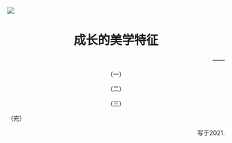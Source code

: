 ![](F:\02-WebDev\github\essay\essays\images\chapter-04.png)

<h1 align="center">成长的美学特征</h1>

<p align="right">——</p>

<p align="center">（一）</p>



<p align="center">（二）</p>



<p align="center">（三）</p>



<p>（完）</p>

<p align="right">写于2021.</p>